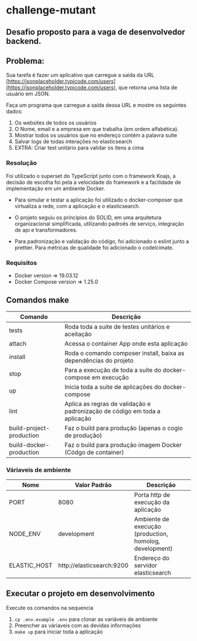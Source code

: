 
# challenge-mutant

## Desafio proposto para a vaga de desenvolvedor backend.


## Problema:

Sua tarefa é fazer um aplicativo que carregue a saida da URL [https://jsonplaceholder.typicode.com/users](https://jsonplaceholder.typicode.com/users), que retorna uma lista de usuário em JSON.

Faça um programa que carregue a saída dessa URL e mostre os seguintes dados:
1.  Os websites de todos os usuários
2.  O Nome, email e a empresa em que trabalha (em ordem alfabética).
3.  Mostrar todos os usuários que no endereço contém a palavra suite
4.  Salvar logs de todas interações no elasticsearch
5.  EXTRA: Criar test unitário para validar os itens a cima

### Resolução
Foi utilizado o superset do TypeScript junto com o framework Koajs, a decisão de escolha foi pela a velocidade do framework e a facilidade de implementação em um ambiente Docker.

- Para simular e testar a aplicação foi utilizado o docker-composer que virtualiza a rede, com a aplicação e o elasticsearch.

- O projeto seguiu os principios do SOLID, em uma arquitetura organizacional simplificada, utilizando padroẽs de serviço, integração de api e transformadores.

 - Para padronização e validação do código, foi adicionado o eslint junto a prettier.
Para métricas de qualidade foi adicionado o codelcimate.
 
### Requisitos
- Docker version => 19.03.12
- Docker Compose version => 1.25.0
  
## Comandos make
| Comando | Descrição |
|--|--|
| tests | Roda toda a suite de testes unitários e aceitação |
| attach | Acessa o container App onde esta aplicação |
| install | Roda o comando composer install, baixa as dependências do projeto |
| stop | Para a execução de toda a suíte do docker-compose em execução |
| up | Inicia toda a suite de aplicações do docker-compose |
| lint | Aplica as regras de validação e padronização de código em toda a aplicação |
| build-project-production | Faz o build para produção (apenas o cogio de produção)  |
| build-docker-production | Faz o build para produção imagem Docker (Códgo de container)  |

### Váriaveis de ambiente
| Nome | Valor Padrão | Descrição | 
|--|--|--|
| PORT | 8080 | Porta http de execução da aplicação |
| NODE_ENV | development | Ambiente de execução (production, homolog, development) |
| ELASTIC_HOST | http://elasticsearch:9200 | Endereço do servidor elasticsearch |

## Executar o projeto em desenvolvimento
Execute os comandos na sequencia

1. `cp .env.example .env` para clonar as variáveis de ambiente
2. Preencher as váriaveis com as devidas informações
3. `make up` para iniciar toda a aplicação
